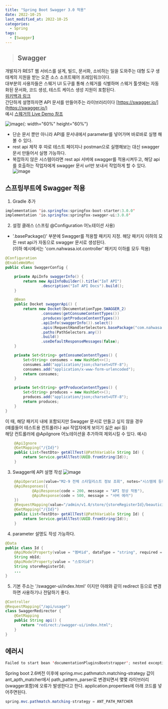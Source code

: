 ```yaml
---
title: "Spring Boot Swagger 3.0 적용"
date: 2022-10-25
last_modified_at: 2022-10-25
categories: 
  - Spring
tags:
  - [Swagger]
---
```

> ## Swagger

개발자가 REST 웹 서비스를 설계, 빌드, 문서화, 소비하는 일을 도와주는 대형 도구 생태계의 지원을 받는 오픈 소스 소프트웨어 프레임워크이다.   
대부분의 사용자들은 스웨거 UI 도구를 통해 스웨거를 식별하며 스웨거 툴셋에는 자동화된 문서화, 코드 생성, 테스트 케이스 생성 지원이 포함된다.  
[위키백과 링크](https://ko.wikipedia.org/wiki/%EC%8A%A4%EC%9B%A8%EA%B1%B0_(%EC%86%8C%ED%94%84%ED%8A%B8%EC%9B%A8%EC%96%B4))  
간단하게 설명하자면 API 문서를 만들어주는 라이브러리이다 [https://swagger.io/](https://swagger.io/)  
예시 [스웨거의 Live Demo 참조](https://petstore.swagger.io/)  

![image](https://user-images.githubusercontent.com/99777315/197765900-176739c5-51bb-4858-991f-5cb0ad80935a.png){: width="60%" height="60%"}    

- 단순 문서 뿐만 아니라 API를 문서내에서 parameter를 넣어가며 바로바로 실행 해볼 수 있다.
- rest api 제작 후 따로 테스트 페이지나 postman으로 실행해보는 대신 swagger 문서 만들어서 실행 가능하다.
- 복잡하지 않은 시스템이라면 rest api 서버에 swagger를 적용시켜두고, 해당 api를 호출하는 작업자에게 swagger 문서 url만 보내서 작업하게 할 수 있다.  
![image](https://user-images.githubusercontent.com/99777315/197766772-e8a849c8-0ff6-47ea-a245-d2554b5345d7.png)  

## 스프링부트에 Swagger 적용

1. Gradle 추가

```java
implementation 'io.springfox:springfox-boot-starter:3.0.0'
implementation 'io.springfox:springfox-swagger-ui:3.0.0'
```

2. 설정 클래스 (스프링 @Configuration 어노테이션 사용)

- '.basePackage()' 부분에 Swagger를 적용할 패키지 지정. 해당 패키지 이하의 모든 rest api가 자동으로 swagger 문서로 생성된다.  
(이하 예시에서는 'com.nahwasa.iot.controller' 패키지 이하를 모두 적용)  
```java
@Configuration
@EnableWebMvc
public class SwaggerConfig {

    private ApiInfo swaggerInfo() {
        return new ApiInfoBuilder().title("IoT API")
                .description("IoT API Docs").build();
    }

    @Bean
    public Docket swaggerApi() {
        return new Docket(DocumentationType.SWAGGER_2)
                .consumes(getConsumeContentTypes())
                .produces(getProduceContentTypes())
                .apiInfo(swaggerInfo()).select()
                .apis(RequestHandlerSelectors.basePackage("com.nahwasa.iot.controller"))
                .paths(PathSelectors.any())
                .build()
                .useDefaultResponseMessages(false);
    }

    private Set<String> getConsumeContentTypes() {
        Set<String> consumes = new HashSet<>();
        consumes.add("application/json;charset=UTF-8");
        consumes.add("application/x-www-form-urlencoded");
        return consumes;
    }

    private Set<String> getProduceContentTypes() {
        Set<String> produces = new HashSet<>();
        produces.add("application/json;charset=UTF-8");
        return produces;
    }
}
```
이 때, 해당 패키지 내에 포함되지만 Swagger 문서로 만들고 싶지 않을 경우  
(예를들어 테스트용 컨트롤러나 api 작업자에게 보이기 싫은 api 등)  
해당 컨트롤러에 @ApiIgnore 어노테이션을 추가하여 제외시킬 수 있다.
예시)  
```java
    @ApiIgnore
    @GetMapping("/{Id}")
    public List<TestDto> getAllTest(@PathVariable String Id) {
        return Service.getAllTest(UUID.fromString(Id));
    }
```
3. Swagger에 API 설명 작성
![image](https://user-images.githubusercontent.com/99777315/197767562-16ba8b72-fabe-4f3d-94ed-2c026cc26dfe.png)  

```java
    @ApiOperation(value="M2-9 전체 스타일리스트 정보 조회", notes="시스템에 등록된 전체 스타일리스트 정보 조회한다.")
    @ApiResponses({
            @ApiResponse(code = 200, message = "API 정상 작동"),
            @ApiResponse(code = 500, message = "서버 에러")
    })
    @RequestMapping(value="/admin/v1.0/store/{storeRegisterId}/beautician", method={RequestMethod.GET})
    @GetMapping("/{Id}")
    public List<TestDto> getAllTest(@PathVariable String Id) {
        return Service.getAllTest(UUID.fromString(Id));
    }
```

4. parameter 설명도 작성 가능하다.  

```java
@Data
public class Id {
    @ApiModelProperty(value = "멤버id", dataType = "string", required = true)
    String mbId;
    @ApiModelProperty(value = "스토어id")
    String storeRegisterId;
	...
}
```

5. 기본 주소는 '/swagger-ui/index.html' 이지만 아래와 같이 redirect 등으로 변경하면 사용하기나 전달하기 좋다.  

```java
@Controller
@RequestMapping("/api/usage")
class SwaggerRedirector {
    @GetMapping
    public String api() {
       return "redirect:/swagger-ui/index.html"; 
    }
}
```

## 에러시 

```java
Failed to start bean 'documentationPluginsBootstrapper'; nested exception is java.lang.NullPointerException
```
Spring boot 2.6버전 이후에 spring.mvc.pathmatch.matching-strategy 값이 ant_apth_matcher에서 path_pattern_parser로 변경되면서 몇몇 라이브러리(swagger포함)에 오류가 발생한다고 한다.
application.properties에 아래 코드를 넣어주면된다.

```java
spring.mvc.pathmatch.matching-strategy = ANT_PATH_MATCHER
```